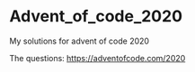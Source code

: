# Advent_of_code_2020
My solutions for advent of code 2020

The questions: https://adventofcode.com/2020